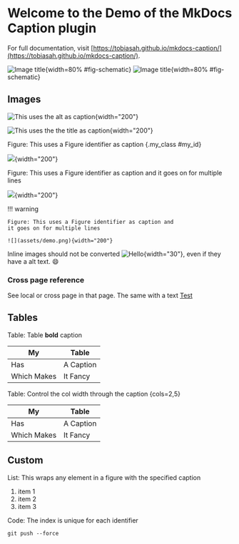 # Welcome to the Demo of the MkDocs Caption plugin

For full documentation, visit [https://tobiasah.github.io/mkdocs-caption/](https://tobiasah.github.io/mkdocs-caption/).

![Image title](https://dummyimage.com/600x400/f5f5f5/aaaaaa#only-light){width=80% #fig-schematic}
![Image title](https://dummyimage.com/600x400/21222c/d5d7e2#only-dark){width=80% #fig-schematic}

## Images

![This uses the alt as caption](assets/demo.png){width="200"}

![](assets/demo.png "This uses the the title as caption"){width="200"}

Figure: This uses a Figure identifier as caption {.my_class #my_id}

![](assets/demo.png){width="200"}

Figure: This uses a Figure identifier as caption
and it goes on for multiple lines

![](assets/demo.png){width="200"}


!!! warning

    Figure: This uses a Figure identifier as caption and
    it goes on for multiple lines

    ![](assets/demo.png){width="200"}

Inline images should not be converted ![Hello](assets/demo.png){width="30"}, even if they have a alt text. :smile:

### Cross page reference

See local [](#my_id) or cross page [](second_page.md#my_id) in that page. The same with a text [Test](second_page.md#my_id)

## Tables

Table: Table **bold** caption

| My | Table |
| - | - |
| Has | A Caption |
| Which Makes | It Fancy |

Table: Control the col width through the caption {cols=2,5}

| My | Table |
| - | - |
| Has | A Caption |
| Which Makes | It Fancy |

## Custom

List: This wraps any element in a figure with the specified caption

1. item 1
2. item 2
3. item 3

Code: The index is unique for each identifier

```
git push --force
```
